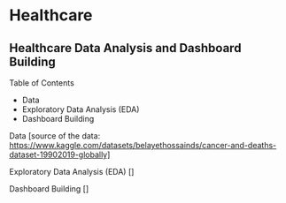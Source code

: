 # Healthcare

## Healthcare Data Analysis and Dashboard Building


Table of Contents

- Data
- Exploratory Data Analysis (EDA)
- Dashboard Building


Data
[source of the data: https://www.kaggle.com/datasets/belayethossainds/cancer-and-deaths-dataset-19902019-globally]

Exploratory Data Analysis (EDA)
[]

Dashboard Building
[]








